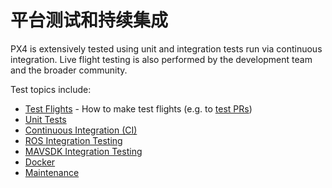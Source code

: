 # 平台测试和持续集成

PX4 is extensively tested using unit and integration tests run via continuous integration.
Live flight testing is also performed by the development team and the broader community.

Test topics include:

- [Test Flights](../test_and_ci/test_flights.md) - How to make test flights (e.g. to [test PRs](../contribute/code.md#pull-requests))
- [Unit Tests](../test_and_ci/unit_tests.md)
- [Continuous Integration (CI)](../test_and_ci/continous_integration.md)
- [ROS Integration Testing](../test_and_ci/integration_testing.md)
- [MAVSDK Integration Testing](../test_and_ci/integration_testing_mavsdk.md)
- [Docker](../test_and_ci/docker.md)
- [Maintenance](../test_and_ci/maintenance.md)
